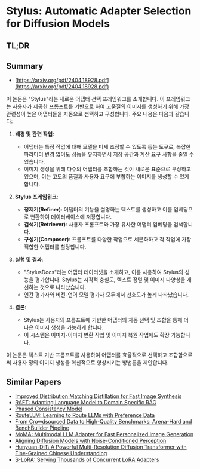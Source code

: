 # Stylus: Automatic Adapter Selection for Diffusion Models
## TL;DR
## Summary
- [https://arxiv.org/pdf/2404.18928.pdf](https://arxiv.org/pdf/2404.18928.pdf)

이 논문은 "Stylus"라는 새로운 어댑터 선택 프레임워크를 소개합니다. 이 프레임워크는 사용자가 제공한 프롬프트를 기반으로 하여 고품질의 이미지를 생성하기 위해 가장 관련성이 높은 어댑터들을 자동으로 선택하고 구성합니다. 주요 내용은 다음과 같습니다:

1. **배경 및 관련 작업**:
   - 어댑터는 특정 작업에 대해 모델을 미세 조정할 수 있도록 돕는 도구로, 복잡한 파라미터 변경 없이도 성능을 유지하면서 저장 공간과 계산 요구 사항을 줄일 수 있습니다.
   - 이미지 생성을 위해 다수의 어댑터를 조합하는 것이 새로운 표준으로 부상하고 있으며, 이는 고도의 품질과 사용자 요구에 부합하는 이미지를 생성할 수 있게 합니다.

2. **Stylus 프레임워크**:
   - **정제기(Refiner)**: 어댑터의 기능을 설명하는 텍스트를 생성하고 이를 임베딩으로 변환하여 데이터베이스에 저장합니다.
   - **검색기(Retriever)**: 사용자 프롬프트와 가장 유사한 어댑터 임베딩을 검색합니다.
   - **구성기(Composer)**: 프롬프트를 다양한 작업으로 세분화하고 각 작업에 가장 적합한 어댑터를 할당합니다.

3. **실험 및 결과**:
   - "StylusDocs"라는 어댑터 데이터셋을 소개하고, 이를 사용하여 Stylus의 성능을 평가합니다. Stylus는 시각적 충실도, 텍스트 정렬 및 이미지 다양성을 개선하는 것으로 나타났습니다.
   - 인간 평가자와 비전-언어 모델 평가자 모두에서 선호도가 높게 나타났습니다.

4. **결론**:
   - Stylus는 사용자의 프롬프트에 기반한 어댑터의 자동 선택 및 조합을 통해 더 나은 이미지 생성을 가능하게 합니다.
   - 이 시스템은 이미지-이미지 변환 작업 및 이미지 복원 작업에도 확장 가능합니다.

이 논문은 텍스트 기반 프롬프트를 사용하여 어댑터를 효율적으로 선택하고 조합함으로써 사용자 정의 이미지 생성을 혁신적으로 향상시키는 방법론을 제안합니다.

## Similar Papers
- [Improved Distribution Matching Distillation for Fast Image Synthesis](2405.14867.md)
- [RAFT: Adapting Language Model to Domain Specific RAG](2403.10131.md)
- [Phased Consistency Model](2405.18407.md)
- [RouteLLM: Learning to Route LLMs with Preference Data](2406.18665.md)
- [From Crowdsourced Data to High-Quality Benchmarks: Arena-Hard and BenchBuilder Pipeline](2406.11939.md)
- [MoMA: Multimodal LLM Adapter for Fast Personalized Image Generation](2404.05674.md)
- [Aligning Diffusion Models with Noise-Conditioned Perception](2406.17636.md)
- [Hunyuan-DiT: A Powerful Multi-Resolution Diffusion Transformer with Fine-Grained Chinese Understanding](2405.08748.md)
- [S-LoRA: Serving Thousands of Concurrent LoRA Adapters](2311.03285.md)
